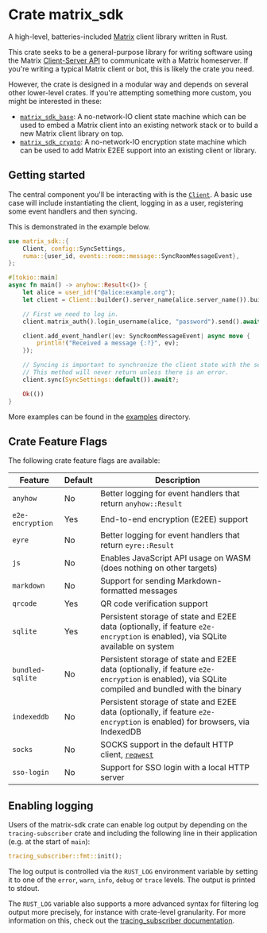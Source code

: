 # Crate matrix_sdk

A high-level, batteries-included [Matrix](https://matrix.org/) client library
written in Rust.

This crate seeks to be a general-purpose library for writing software using the
Matrix [Client-Server API](https://matrix.org/docs/spec/client_server/latest)
to communicate with a Matrix homeserver. If you're writing a typical Matrix
client or bot, this is likely the crate you need.

However, the crate is designed in a modular way and depends on several
other lower-level crates. If you're attempting something more custom, you might be interested in these:

- [`matrix_sdk_base`](https://docs.rs/matrix-sdk-base/): A no-network-IO client state machine which can be used
to embed a Matrix client into an existing network stack or to build a new
Matrix client library on top.
- [`matrix_sdk_crypto`](https://docs.rs/matrix-sdk-crypto/): A no-network-IO encryption state machine which can be used to add Matrix E2EE
support into an existing client or library.

## Getting started

The central component you'll be interacting with is the [`Client`](https://docs.rs/matrix-sdk/latest/matrix_sdk/struct.Client.html "struct matrix_sdk::Client"). A basic use
case will include instantiating the client, logging in as a user, registering
some event handlers and then syncing.

This is demonstrated in the example below.

```rust
use matrix_sdk::{
    Client, config::SyncSettings,
    ruma::{user_id, events::room::message::SyncRoomMessageEvent},
};

#[tokio::main]
async fn main() -> anyhow::Result<()> {
    let alice = user_id!("@alice:example.org");
    let client = Client::builder().server_name(alice.server_name()).build().await?;

    // First we need to log in.
    client.matrix_auth().login_username(alice, "password").send().await?;

    client.add_event_handler(|ev: SyncRoomMessageEvent| async move {
        println!("Received a message {:?}", ev);
    });

    // Syncing is important to synchronize the client state with the server.
    // This method will never return unless there is an error.
    client.sync(SyncSettings::default()).await?;

    Ok(())
}
```

More examples can be found in the [examples](https://github.com/matrix-org/matrix-rust-sdk/tree/main/examples/) directory.

## Crate Feature Flags

The following crate feature flags are available:

| Feature | Default | Description |
| --- | --- | --- |
| `anyhow` | No | Better logging for event handlers that return `anyhow::Result` |
| `e2e-encryption` | Yes | End-to-end encryption (E2EE) support |
| `eyre` | No | Better logging for event handlers that return `eyre::Result` |
| `js` | No | Enables JavaScript API usage on WASM (does nothing on other targets) |
| `markdown` | No | Support for sending Markdown-formatted messages |
| `qrcode` | Yes | QR code verification support |
| `sqlite` | Yes | Persistent storage of state and E2EE data (optionally, if feature `e2e-encryption` is enabled), via SQLite available on system |
| `bundled-sqlite` | No | Persistent storage of state and E2EE data (optionally, if feature `e2e-encryption` is enabled), via SQLite compiled and bundled with the binary |
| `indexeddb` | No | Persistent storage of state and E2EE data (optionally, if feature `e2e-encryption` is enabled) for browsers, via IndexedDB |
| `socks` | No | SOCKS support in the default HTTP client, [`reqwest`](https://docs.rs/reqwest/0.11.5/reqwest/index.html) |
| `sso-login` | No | Support for SSO login with a local HTTP server |

## Enabling logging

Users of the matrix-sdk crate can enable log output by depending on the
`tracing-subscriber` crate and including the following line in their
application (e.g. at the start of `main`):

```rust
tracing_subscriber::fmt::init();
```

The log output is controlled via the `RUST_LOG` environment variable by
setting it to one of the `error`, `warn`, `info`, `debug` or `trace` levels.
The output is printed to stdout.

The `RUST_LOG` variable also supports a more advanced syntax for filtering
log output more precisely, for instance with crate-level granularity. For
more information on this, check out the [tracing\_subscriber documentation](https://tracing.rs/tracing_subscriber/filter/struct.envfilter).